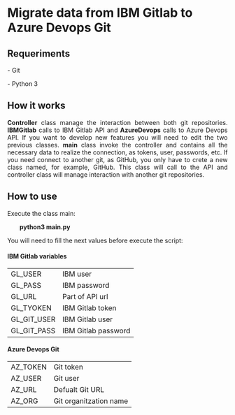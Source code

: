 <h1>Migrate data from IBM Gitlab to Azure Devops Git</h1>
<h2>Requeriments</h2>
<p> - Git</p>
<p> - Python 3</p>
<h2>How it works</h2>
<p align="justify"><strong>Controller</strong> class manage the interaction between both git repositories. <strong>IBMGitlab</strong> calls to IBM Gitlab API and <strong>AzureDevops</strong> calls to Azure Devops API. If you want to develop new features you will need to edit the two previous classes. <strong>main</strong> class invoke the controller and contains all the necessary data to realize the connection, as tokens, user, passwords, etc. If you need connect to another git, as GitHub, you only have to crete a new class named, for example, GitHub. This class will call to the API and controller class will manage interaction with another git repositories.</p>
<h2>How to use</h2>
<p align="justify">Execute the class main:</p>
<p><strong>&ensp;&ensp;&ensp;&ensp;python3 main.py</strong></p>
<p>You will need to fill the next values before execute the script:</p>
<h4>IBM Gitlab variables</h4>
<table>
  <tr>
    <td>
      GL_USER
    </td>
    <td>
      IBM user
    </td>
  </tr>
  <tr>
    <td>
      GL_PASS      
    </td>
    <td>
      IBM password
    </td>
  </tr>
  <tr>
    <td>
      GL_URL
    </td>
    <td>
      Part of API url
    </td>
  </tr>
  <tr>
    <td>
      GL_TYOKEN
    </td>
    <td>
      IBM Gitlab token
    </td>
  </tr>
  <tr>
    <td>
      GL_GIT_USER
    </td>
    <td>
      IBM Gitlab user
    </td>
  </tr>
  <tr>
    <td>
      GL_GIT_PASS
    </td>
    <td>
      IBM Gitlab password
    </td>
  </tr>
</table>
<h4>Azure Devops Git</h4>
<table>
  <tr>
    <td>
      AZ_TOKEN
    </td>
    <td>
      Git token
    </td>
  </tr>
  <tr>
    <td>
      AZ_USER
    </td>
    <td>
      Git user
    </td>
  </tr>
  <tr>
    <td>
      AZ_URL
    </td>
    <td>
      Defualt Git URL 
    </td>
  </tr>
  <tr>
    <td>
      AZ_ORG
    </td>
    <td>
      Git organitzation name
    </td>
  </tr>
</table>
